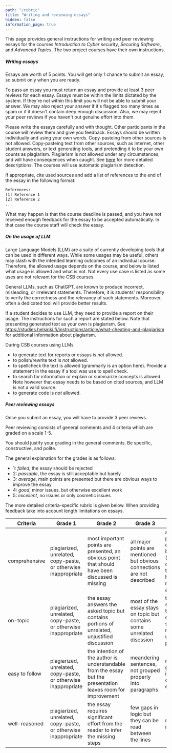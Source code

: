 ```yaml
---
path: "/rubric"
title: "Writing and reviewing essays"
hidden: false
information_page: true
---
```


This page provides general instructions for writing and peer reviewing
essays for the courses _Introduction to Cyber security_, _Securing Software_, and
_Advanced Topics_. The two project courses have their own instructions.

##### Writing essays

Essays are worth of 5 points. You will get only 1 chance to submit an essay, so
submit only when you are ready.

To pass an essay you must return an essay and provide at least 3 peer reviews
for each essay.  Essays must be within the limits dictated by the system. If they're
not within this limit you will not be able to submit your answer. We may also
reject your answer if it's flagged too many times as spam or if it doesn't
contain deep enough discussion. Also, we may reject your peer reviews if you
haven't put genuine effort into them.

Please write the essays carefully and with thought. Other participants in the course
will review them and give you feedback.
Essays should be written individually and using your own words. Copy-pasteing
from other sources is not allowed. Copy-pasteing text from other sources, such as Internet, other student answers, or text generating tools, and pretending
it to be your own counts as plagiarism.
Plagiarism is not
allowed under any circumstances, and will have consequences when caught.
See [here](https://studies.helsinki.fi/instructions/article/what-cheating-and-plagiarism) for more detailed descriptions.
The courses will use automatic plagiarism detection.

If appropriate, cite used sources and
add a list of references to the end of the essay in the following format:
```rest
References:
[1] Reference 1
[2] Reference 2
...
```



What may happen is that the course deadline is passed, and you have not received enough
feedback for the essay to be accepted automatically. In that case the course staff
will check the essay.

##### On the usage of LLM

Large Language Models (LLM) are a suite of currently developing tools that can
be used in different ways. While some usages may be useful, others may clash
with the intended learning outcomes of an individual course. Therefore, the
allowed usage depends on the course, and below is listed what usage is allowed
and what is not. Not every use case is listed as some uses are not relevant for
the CSB courses. 

General LLMs, such as ChatGPT, are known to produce incorrect, misleading, or irrelevant
statements. Therefore, it is students' responsibility to verify the correctness
and the relevancy of such statements. Moreover, often a dedicated tool will
provide better results. 

If a student decides to use LLM, they need to provide a report on their usage.
The instructions for such a report are stated below.
Note that presenting generated text as your own is plagiarism.
See https://studies.helsinki.fi/instructions/article/what-cheating-and-plagiarism for additional information about plagiarism. 


During CSB courses using LLMs 

- to generate text for reports or essays is _not_ allowed.
- to polish/rewrite text is _not_ allowed.
- to spellcheck the text is allowed (grammarly is an option here). Provide a statement in the essay if a tool was use to spell check.
- to search for information or explain or summarize concepts is allowed. Note however that essay needs to be based on cited sources, and LLM is not a valid source.
- to generate code is _not_ allowed.


##### Peer reviewing essays

Once you submit an essay, you will have to provide 3 peer reviews.

<!--At the very beginning of the course there may not be enough essays in the system.
#In that case, wait  -->

Peer reviewing consists of general comments and 4 criteria which are graded on
a scale 1-5.

You should justify your grading in the general comments. Be specific, constructive, and polite.

The general explanation for the grades is as follows:

- 1: _failed_, the essay should be rejected
- 2: _passable_, the essay is still acceptable but barely
- 3: _average_, main points are presented but there are obvious ways to improve the essay
- 4: _good_, minor issues, but otherwise excellent work
- 5: _excellent_, no issues or only cosmetic issues

The more detailed criteria-specific rubric is given below.
When providing feedback take into account length limitations on essays.



| Criteria        | Grade 1  | Grade 2 | Grade 3 | Grade 4 | Grade 5 |
| --------------- | -------- |-------- |-------- |-------- |-------- |
| comprehensive   | plagiarized, unrelated, copy-paste, or otherwise inappropriate | most important points are presented, an obvious point that should have been discussed is missing | all major points are mentioned but obvious connections are not described | all major points are described but some (subtle) connections that could have been mentioned are missing | no issues or only cosmetic issues |
| on-topic        | plagiarized, unrelated, copy-paste, or otherwise inappropriate | the essay answers the asked topic but contains portions of unrelated, unjustified discussion | most of the essay stays on topic but contains some unrelated discssion | the essay stays on-topic but contains some minor, unrelated points | no issues or only cosmetic issues |
| easy to follow  | plagiarized, unrelated, copy-paste, or otherwise inappropriate | the intention of the author is understandable from the essay but the presentation leaves room for improvement| meandering sentences, not grouped properly into paragraphs | minor grammar issues but otherwise excellent | no issues or only cosmetic issues |
| well-reasoned   | plagiarized, unrelated, copy-paste, or otherwise inappropriate | the essay requires significant effort from the reader to infer the missing steps | few gaps in logic but they can be read between the lines | minor gaps in logic | no issues or only cosmetic issues |
